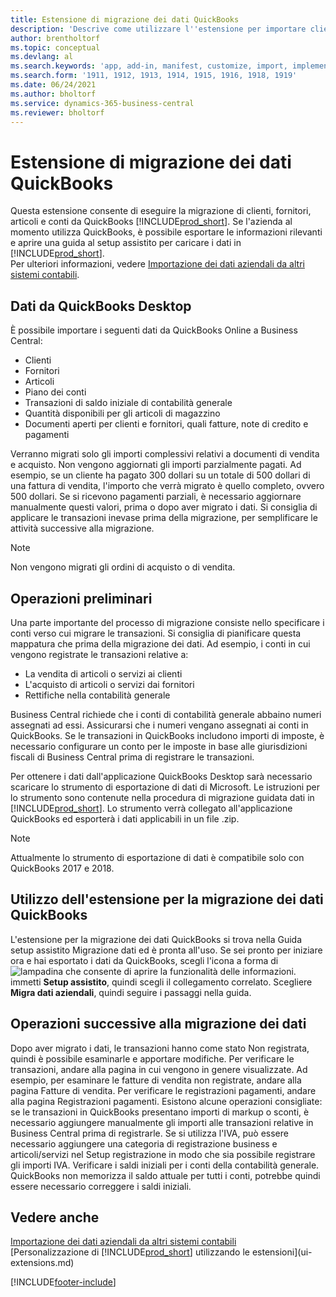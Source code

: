 ```yaml
---
title: Estensione di migrazione dei dati QuickBooks
description: 'Descrive come utilizzare l''estensione per importare clienti, fornitori, articoli e conti da QuickBooks Desktop a Business Central.'
author: brentholtorf
ms.topic: conceptual
ms.devlang: al
ms.search.keywords: 'app, add-in, manifest, customize, import, implement'
ms.search.form: '1911, 1912, 1913, 1914, 1915, 1916, 1918, 1919'
ms.date: 06/24/2021
ms.author: bholtorf
ms.service: dynamics-365-business-central
ms.reviewer: bholtorf
---
```


# <a name="the-quickbooks-data-migration-extension"></a>Estensione di migrazione dei dati QuickBooks

Questa estensione consente di eseguire la migrazione di clienti, fornitori, articoli e conti da QuickBooks [!INCLUDE[prod_short](includes/prod_short.md)]. Se l'azienda al momento utilizza QuickBooks, è possibile esportare le informazioni rilevanti e aprire una guida al setup assistito per caricare i dati in [!INCLUDE[prod_short](includes/prod_short.md)].  
Per ulteriori informazioni, vedere [Importazione dei dati aziendali da altri sistemi contabili](across-import-data-configuration-packages.md).

## <a name="data-from-quickbooks-desktop"></a>Dati da QuickBooks Desktop

È possibile importare i seguenti dati da QuickBooks Online a Business Central:

- Clienti  
- Fornitori  
- Articoli  
- Piano dei conti  
- Transazioni di saldo iniziale di contabilità generale  
- Quantità disponibili per gli articoli di magazzino  
- Documenti aperti per clienti e fornitori, quali fatture, note di credito e pagamenti  

Verranno migrati solo gli importi complessivi relativi a documenti di vendita e acquisto. Non vengono aggiornati gli importi parzialmente pagati. Ad esempio, se un cliente ha pagato 300 dollari su un totale di 500 dollari di una fattura di vendita, l'importo che verrà migrato è quello completo, ovvero 500 dollari. Se si ricevono pagamenti parziali, è necessario aggiornare manualmente questi valori, prima o dopo aver migrato i dati. Si consiglia di applicare le transazioni inevase prima della migrazione, per semplificare le attività successive alla migrazione.

> [!NOTE]
> Non vengono migrati gli ordini di acquisto o di vendita.

## <a name="before-you-start"></a>Operazioni preliminari

Una parte importante del processo di migrazione consiste nello specificare i conti verso cui migrare le transazioni. Si consiglia di pianificare questa mappatura che prima della migrazione dei dati. Ad esempio, i conti in cui vengono registrate le transazioni relative a:

- La vendita di articoli o servizi ai clienti  
- L'acquisto di articoli o servizi dai fornitori  
- Rettifiche nella contabilità generale  

Business Central richiede che i conti di contabilità generale abbaino numeri assegnati ad essi. Assicurarsi che i numeri vengano assegnati ai conti in QuickBooks.
Se le transazioni in QuickBooks includono importi di imposte, è necessario configurare un conto per le imposte in base alle giurisdizioni fiscali di Business Central prima di registrare le transazioni.

Per ottenere i dati dall'applicazione QuickBooks Desktop sarà necessario scaricare lo strumento di esportazione di dati di Microsoft.  Le istruzioni per lo strumento sono contenute nella procedura di migrazione guidata dati in [!INCLUDE[prod_short](includes/prod_short.md)]. Lo strumento verrà collegato all'applicazione QuickBooks ed esporterà i dati applicabili in un file .zip.  

> [!NOTE]
> Attualmente lo strumento di esportazione di dati è compatibile solo con QuickBooks 2017 e 2018.

## <a name="finding-the-quickbooks-data-migration-extension"></a>Utilizzo dell'estensione per la migrazione dei dati QuickBooks

L'estensione per la migrazione dei dati QuickBooks si trova nella Guida setup assistito Migrazione dati ed è pronta all'uso. Se sei pronto per iniziare ora e hai esportato i dati da QuickBooks, scegli l'icona a forma di ![lampadina che consente di aprire la funzionalità delle informazioni.](media/ui-search/search_small.png "Informazioni sull'operazione che si desidera eseguire") immetti **Setup assistito**, quindi scegli il collegamento correlato. Scegliere **Migra dati aziendali**, quindi seguire i passaggi nella guida.  

## <a name="what-do-i-do-after-i-migrate-data"></a>Operazioni successive alla migrazione dei dati

Dopo aver migrato i dati, le transazioni hanno come stato Non registrata, quindi è possibile esaminarle e apportare modifiche. Per verificare le transazioni, andare alla pagina in cui vengono in genere visualizzate. Ad esempio, per esaminare le fatture di vendita non registrate, andare alla pagina Fatture di vendita. Per verificare le registrazioni pagamenti, andare alla pagina Registrazioni pagamenti.
Esistono alcune operazioni consigliate: se le transazioni in QuickBooks presentano importi di markup o sconti, è necessario aggiungere manualmente gli importi alle transazioni relative in Business Central prima di registrarle.
Se si utilizza l'IVA, può essere necessario aggiungere una categoria di registrazione business e articoli/servizi nel Setup registrazione in modo che sia possibile registrare gli importi IVA.
Verificare i saldi iniziali per i conti della contabilità generale. QuickBooks non memorizza il saldo attuale per tutti i conti, potrebbe quindi essere necessario correggere i saldi iniziali.

## <a name="see-also"></a>Vedere anche

[Importazione dei dati aziendali da altri sistemi contabili](across-import-data-configuration-packages.md)  
[Personalizzazione di [!INCLUDE[prod_short](includes/prod_short.md)] utilizzando le estensioni](ui-extensions.md)  

[!INCLUDE[footer-include](includes/footer-banner.md)]
